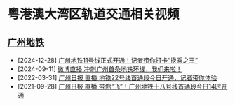 # 粤港澳大湾区轨道交通相关视频

## [广州地铁](https://www.gzmtr.com)

* [2024-12-28] [广州地铁11号线正式开通！记者带你打卡“换乘之王”](https://github.com/gbarail/videos/releases/tag/v2024.12.28-gzl11)
* [2024-09-11] [微博直播 冲刺广州首条地铁环线，我们来啦！](https://github.com/gbarail/videos/releases/tag/v2024.09.11-gzl11)
* [2022-03-31] [广州日报 直播 地铁22号线首通段今日开通，记者带你体验](https://github.com/gbarail/videos/releases/tag/v2022.03.31-gzl22)
* [2021-09-28] [广州日报 直播 带你“飞”！广州地铁十八号线首通段今日14时开通](https://github.com/gbarail/videos/releases/tag/v2021.09.28-gzl18)